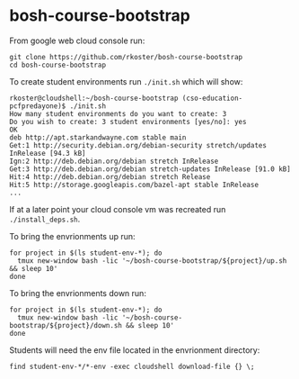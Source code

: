 # bosh-course-bootstrap

From google web cloud console run:
```
git clone https://github.com/rkoster/bosh-course-bootstrap
cd bosh-course-bootstrap
```

To create student environments run `./init.sh` which will show:
```
rkoster@cloudshell:~/bosh-course-bootstrap (cso-education-pcfpredayone)$ ./init.sh
How many student environments do you want to create: 3
Do you wish to create: 3 student environments [yes/no]: yes
OK
deb http://apt.starkandwayne.com stable main
Get:1 http://security.debian.org/debian-security stretch/updates InRelease [94.3 kB]
Ign:2 http://deb.debian.org/debian stretch InRelease                                                                                        
Get:3 http://deb.debian.org/debian stretch-updates InRelease [91.0 kB]                                                                      
Hit:4 http://deb.debian.org/debian stretch Release                                                         
Hit:5 http://storage.googleapis.com/bazel-apt stable InRelease 
...          
```

If at a later point your cloud console vm was recreated run `./install_deps.sh`.

To bring the envrionments up run:
```
for project in $(ls student-env-*); do
  tmux new-window bash -lic '~/bosh-course-bootstrap/${project}/up.sh && sleep 10'
done
```

To bring the envrionments down run:
```
for project in $(ls student-env-*); do
  tmux new-window bash -lic '~/bosh-course-bootstrap/${project}/down.sh && sleep 10'
done
```

Students will need the env file located in the envrionment directory:
```
find student-env-*/*-env -exec cloudshell download-file {} \;
```
